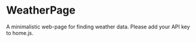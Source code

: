# WeatherPage

A minimalistic web-page for finding weather data.
Please add your API key to home.js.
